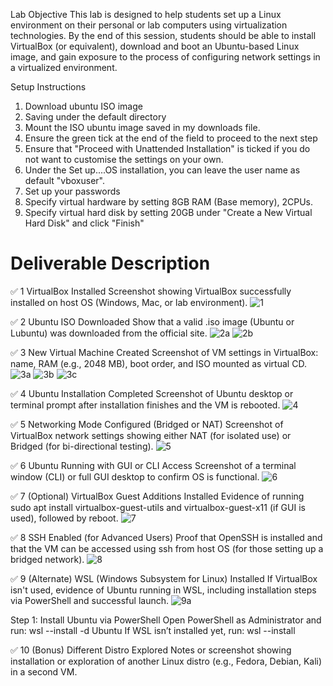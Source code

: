 Lab Objective
This lab is designed to help students set up a Linux environment on their personal or lab computers using virtualization technologies. By the end of this session, students should be able to install VirtualBox (or equivalent), download and boot an Ubuntu-based Linux image, and gain exposure to the process of configuring network settings in a virtualized environment.

Setup Instructions
1. Download ubuntu ISO image
2. Saving under the default directory
3. Mount the ISO ubuntu image saved in my downloads file.
4. Ensure the green tick at the end of the field to proceed to the next step
5. Ensure that "Proceed with Unattended Installation" is ticked if you do not want to customise the settings on your own.
6. Under the Set up....OS installation, you can leave the user name as default "vboxuser".
7. Set up your passwords 
8. Specify virtual hardware by setting 8GB RAM (Base memory), 2CPUs.
9. Specify virtual hard disk by setting 20GB under "Create a New Virtual Hard Disk" and click "Finish"

#	Deliverable	Description
✅ 1	VirtualBox Installed	Screenshot showing VirtualBox successfully installed on host OS (Windows, Mac, or lab environment).
![1](https://github.com/user-attachments/assets/e4ad5b5c-db0b-44cd-8632-ef7cf70be73f)

✅ 2	Ubuntu ISO Downloaded	Show that a valid .iso image (Ubuntu or Lubuntu) was downloaded from the official site.
![2a](https://github.com/user-attachments/assets/aea60f5a-a06c-497f-a93e-0b5208aac298)
![2b](https://github.com/user-attachments/assets/da171bbe-bd74-4705-9aa1-e7b93ff66f64)

✅ 3	New Virtual Machine Created	Screenshot of VM settings in VirtualBox: name, RAM (e.g., 2048 MB), boot order, and ISO mounted as virtual CD.
![3a](https://github.com/user-attachments/assets/4d90f7fa-dc66-4a34-b23f-cffd92684ee6)
![3b](https://github.com/user-attachments/assets/9531b93b-8f8d-4acf-a105-df394e84b2db)
![3c](https://github.com/user-attachments/assets/8266de4d-2f60-484f-84fa-eca69a6a2b1c)

✅ 4	Ubuntu Installation Completed	Screenshot of Ubuntu desktop or terminal prompt after installation finishes and the VM is rebooted.
![4](https://github.com/user-attachments/assets/25950208-fcb9-4da1-85ca-7efc885713fc)

✅ 5	Networking Mode Configured (Bridged or NAT)	Screenshot of VirtualBox network settings showing either NAT (for isolated use) or Bridged (for bi-directional testing).
![5](https://github.com/user-attachments/assets/27c9ebd4-ecb4-4516-b00d-5bf45a7ab98c)

✅ 6	Ubuntu Running with GUI or CLI Access	Screenshot of a terminal window (CLI) or full GUI desktop to confirm OS is functional.
![6](https://github.com/user-attachments/assets/af6c9497-2615-4308-9b16-3bd79f22f379)


✅ 7	(Optional) VirtualBox Guest Additions Installed	Evidence of running sudo apt install virtualbox-guest-utils and virtualbox-guest-x11 (if GUI is used), followed by reboot.
![7](https://github.com/user-attachments/assets/92ebb833-12c0-4600-8689-0f0e24295c99)

✅ 8	SSH Enabled (for Advanced Users)	Proof that OpenSSH is installed and that the VM can be accessed using ssh from host OS (for those setting up a bridged network).
![8](https://github.com/user-attachments/assets/567a04a2-1b2f-44bf-a334-103b5190fe57)


✅ 9	(Alternate) WSL (Windows Subsystem for Linux) Installed	If VirtualBox isn't used, evidence of Ubuntu running in WSL, including installation steps via PowerShell and successful launch.
![9a](https://github.com/user-attachments/assets/31ae42c8-0839-4b6d-8e36-7d8366e05a5c)

Step 1: Install Ubuntu via PowerShell
Open PowerShell as Administrator and run:
wsl --install -d Ubuntu
If WSL isn’t installed yet, run:
wsl --install

✅ 10	(Bonus) Different Distro Explored	Notes or screenshot showing installation or exploration of another Linux distro (e.g., Fedora, Debian, Kali) in a second VM.


